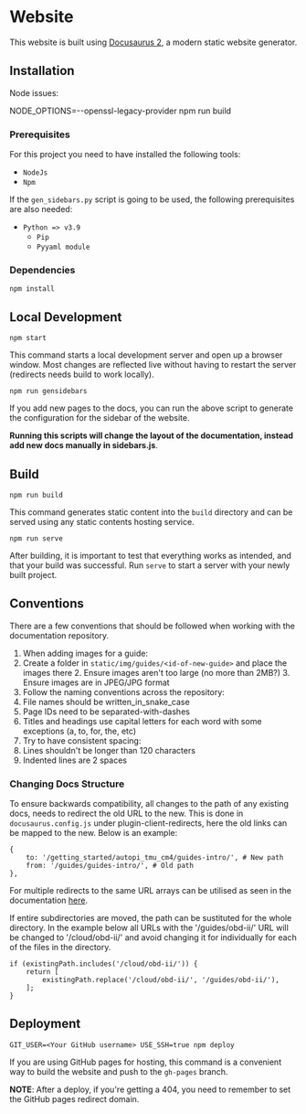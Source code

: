 # Website

This website is built using [Docusaurus 2](https://v2.docusaurus.io/), a modern static website generator.

## Installation
Node issues:

NODE_OPTIONS=--openssl-legacy-provider npm run build



### Prerequisites

For this project you need to have installed the following tools:
- `NodeJs`
- `Npm`

If the `gen_sidebars.py` script is going to be used, the following prerequisites are also needed:
- `Python => v3.9`
	- `Pip`
	- `Pyyaml module`

### Dependencies

```console
npm install
```

## Local Development

```console
npm start
```

This command starts a local development server and open up a browser window. 
Most changes are reflected live without having to restart the server (redirects needs build to work locally).

```console
npm run gensidebars
```

If you add new pages to the docs, you can run the above script to generate the configuration for the sidebar of the website.

**Running this scripts will change the layout of the documentation, instead add new docs manually in sidebars.js**.

## Build

```console
npm run build
```

This command generates static content into the `build` directory and can be served using any static contents hosting service.


```console
npm run serve
```

After building, it is important to test that everything works as intended, and that your build was successful.
Run `serve` to start a server with your newly built project.

## Conventions

There are a few conventions that should be followed when working with the documentation repository.
1. When adding images for a guide:
  1. Create a folder in `static/img/guides/<id-of-new-guide>` and place the images there
	2. Ensure images aren't too large (no more than 2MB?)
	3. Ensure images are in JPEG/JPG format
2. Follow the naming conventions across the repository:
  1. File names should be written_in_snake_case
  2. Page IDs need to be separated-with-dashes
  3. Titles and headings use capital letters for each word with some exceptions (a, to, for, the, etc)
3. Try to have consistent spacing:
  1. Lines shouldn't be longer than 120 characters
  2. Indented lines are 2 spaces

### Changing Docs Structure

To ensure backwards compatibility, all changes to the path of any existing docs, needs to redirect the old URL to the new.
This is done in ```docusaurus.config.js``` under plugin-client-redirects, here the old links can be mapped to the new.
Below is an example:

```
{
    to: '/getting_started/autopi_tmu_cm4/guides-intro/', # New path
    from: '/guides/guides-intro/', # Old path
},
```
For multiple redirects to the same URL arrays can be utilised as seen in the documentation [here](https://docusaurus.io/docs/api/plugins/@docusaurus/plugin-client-redirects#ex-config).

If entire subdirectories are moved, the path can be sustituted for the whole directory. In the example below all URLs with the '/guides/obd-ii/' URL
will be changed to '/cloud/obd-ii/' and avoid changing it for individually for each of the files in the directory.

```
if (existingPath.includes('/cloud/obd-ii/')) {
    return [
        existingPath.replace('/cloud/obd-ii/', '/guides/obd-ii/'),
    ];
}
```

## Deployment

```console
GIT_USER=<Your GitHub username> USE_SSH=true npm deploy
```

If you are using GitHub pages for hosting, this command is a convenient way to build the website and push to the `gh-pages` branch.

**NOTE**: After a deploy, if you're getting a 404, you need to remember to set the GitHub pages redirect domain.
